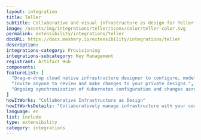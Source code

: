 ```yaml
---
layout: integration
title: Teller
subtitle: Collaborative and visual infrastructure as design for Teller
image: /assets/img/integrations/teller/icons/color/teller-color.svg
permalink: extensibility/integrations/teller
docURL: https://docs.meshery.io/extensibility/integrations/teller
description: 
integrations-category: Provisioning
integrations-subcategory: Key Management
registrant: Artifact Hub
components: 
featureList: [
  "Drag-n-drop cloud native infrastructure designer to configure, model, and deploy your workloads.",
  "Invite anyone to review and make changes to your private designs.",
  "Ongoing synchronization of Kubernetes configuration and changes across any number of clusters."
]
howItWorks: "Collaborative Infrastructure as Design"
howItWorksDetails: "Collaboratively manage infrastructure with your coworkers synchronously sharing the same designs."
language: en
list: include
type: extensibility
category: integrations
---
```

